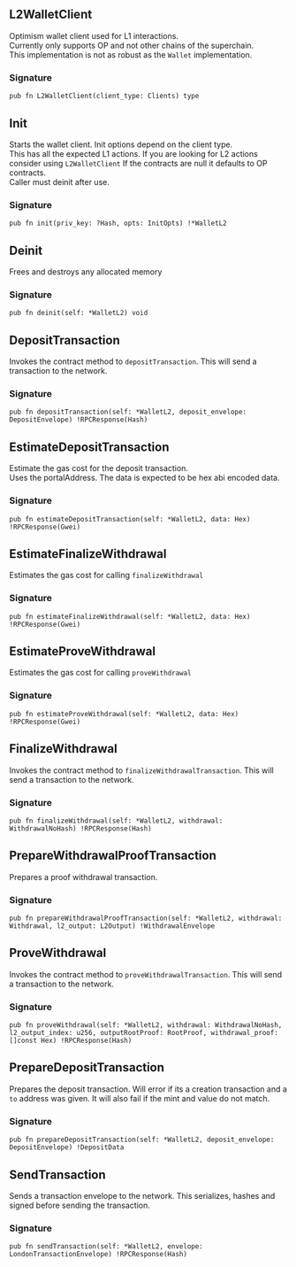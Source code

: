 ## L2WalletClient
Optimism wallet client used for L1 interactions.\
Currently only supports OP and not other chains of the superchain.\
This implementation is not as robust as the `Wallet` implementation.

### Signature

```zig
pub fn L2WalletClient(client_type: Clients) type
```

## Init
Starts the wallet client. Init options depend on the client type.\
This has all the expected L1 actions. If you are looking for L2 actions
consider using `L2WalletClient`
If the contracts are null it defaults to OP contracts.\
Caller must deinit after use.

### Signature

```zig
pub fn init(priv_key: ?Hash, opts: InitOpts) !*WalletL2
```

## Deinit
Frees and destroys any allocated memory

### Signature

```zig
pub fn deinit(self: *WalletL2) void
```

## DepositTransaction
Invokes the contract method to `depositTransaction`. This will send
a transaction to the network.

### Signature

```zig
pub fn depositTransaction(self: *WalletL2, deposit_envelope: DepositEnvelope) !RPCResponse(Hash)
```

## EstimateDepositTransaction
Estimate the gas cost for the deposit transaction.\
Uses the portalAddress. The data is expected to be hex abi encoded data.

### Signature

```zig
pub fn estimateDepositTransaction(self: *WalletL2, data: Hex) !RPCResponse(Gwei)
```

## EstimateFinalizeWithdrawal
Estimates the gas cost for calling `finalizeWithdrawal`

### Signature

```zig
pub fn estimateFinalizeWithdrawal(self: *WalletL2, data: Hex) !RPCResponse(Gwei)
```

## EstimateProveWithdrawal
Estimates the gas cost for calling `proveWithdrawal`

### Signature

```zig
pub fn estimateProveWithdrawal(self: *WalletL2, data: Hex) !RPCResponse(Gwei)
```

## FinalizeWithdrawal
Invokes the contract method to `finalizeWithdrawalTransaction`. This will send
a transaction to the network.

### Signature

```zig
pub fn finalizeWithdrawal(self: *WalletL2, withdrawal: WithdrawalNoHash) !RPCResponse(Hash)
```

## PrepareWithdrawalProofTransaction
Prepares a proof withdrawal transaction.

### Signature

```zig
pub fn prepareWithdrawalProofTransaction(self: *WalletL2, withdrawal: Withdrawal, l2_output: L2Output) !WithdrawalEnvelope
```

## ProveWithdrawal
Invokes the contract method to `proveWithdrawalTransaction`. This will send
a transaction to the network.

### Signature

```zig
pub fn proveWithdrawal(self: *WalletL2, withdrawal: WithdrawalNoHash, l2_output_index: u256, outputRootProof: RootProof, withdrawal_proof: []const Hex) !RPCResponse(Hash)
```

## PrepareDepositTransaction
Prepares the deposit transaction. Will error if its a creation transaction
and a `to` address was given. It will also fail if the mint and value do not match.

### Signature

```zig
pub fn prepareDepositTransaction(self: *WalletL2, deposit_envelope: DepositEnvelope) !DepositData
```

## SendTransaction
Sends a transaction envelope to the network. This serializes, hashes and signed before
sending the transaction.

### Signature

```zig
pub fn sendTransaction(self: *WalletL2, envelope: LondonTransactionEnvelope) !RPCResponse(Hash)
```

